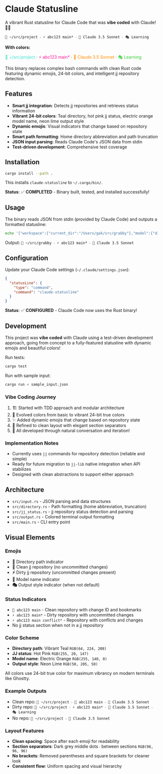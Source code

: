 # Claude Statusline

A vibrant Rust statusline for Claude Code that was **vibe coded** with Claude! 🎨✨

```
📂 ~/src/project ‧ ⚡ abc123 main* ‧ 🧠 Claude 3.5 Sonnet ‧ 🎭 Learning
```

**With colors:**
<p>
<span style="color: #40E0D0">📂 ~/src/project</span> <span style="color: #606060">‧</span> <span style="color: #FF1493">⚡ abc123 main*</span> <span style="color: #606060">‧</span> <span style="color: #FF8C00">🧠 Claude 3.5 Sonnet</span> <span style="color: #606060">‧</span> <span style="color: #32CD32">🎭 Learning</span>
</p>

This binary replaces complex bash commands with clean Rust code featuring dynamic emojis, 24-bit colors, and intelligent jj repository detection.

## Features

- **Smart jj integration**: Detects jj repositories and retrieves status information
- **Vibrant 24-bit colors**: Teal directory, hot pink jj status, electric orange model name, neon lime output style
- **Dynamic emojis**: Visual indicators that change based on repository state
- **Smart path formatting**: Home directory abbreviation and path truncation
- **JSON input parsing**: Reads Claude Code's JSON data from stdin
- **Test-driven development**: Comprehensive test coverage

## Installation

```bash
cargo install --path .
```

This installs `claude-statusline` to `~/.cargo/bin/`.

**Status**: ✅ **COMPLETED** - Binary built, tested, and installed successfully!

## Usage

The binary reads JSON from stdin (provided by Claude Code) and outputs a formatted statusline:

```bash
echo '{"workspace":{"current_dir":"/Users/gak/src/grabby"},"model":{"display_name":"Claude 3.5 Sonnet"},"output_style":{"name":"default"}}' | claude-statusline
```

Output: `📂 ~/src/grabby ‧ ⚡ abc123 main* ‧ 🧠 Claude 3.5 Sonnet`

## Configuration

Update your Claude Code settings (`~/.claude/settings.json`):

```json
{
  "statusLine": {
    "type": "command",
    "command": "claude-statusline"
  }
}
```

**Status**: ✅ **CONFIGURED** - Claude Code now uses the Rust binary!

## Development

This project was **vibe coded** with Claude using a test-driven development approach, going from concept to a fully-featured statusline with dynamic emojis and beautiful colors!

Run tests:
```bash
cargo test
```

Run with sample input:
```bash
cargo run < sample_input.json
```

### Vibe Coding Journey
1. 🏗️ Started with TDD approach and modular architecture
2. 🎨 Evolved colors from basic to vibrant 24-bit true colors  
3. ✨ Added dynamic emojis that change based on repository state
4. 🧹 Refined to clean layout with elegant section separators
5. 🚀 All developed through natural conversation and iteration!

### Implementation Notes
- Currently uses `jj` commands for repository detection (reliable and simple)
- Ready for future migration to `jj-lib` native integration when API stabilizes
- Designed with clean abstractions to support either approach

## Architecture

- `src/input.rs` - JSON parsing and data structures
- `src/directory.rs` - Path formatting (home abbreviation, truncation)
- `src/jj_status.rs` - jj repository status detection and parsing
- `src/output.rs` - Colored terminal output formatting
- `src/main.rs` - CLI entry point

## Visual Elements

### Emojis
- **📂** Directory path indicator
- **🔀** Clean jj repository (no uncommitted changes)  
- **⚡** Dirty jj repository (uncommitted changes present)
- **🧠** Model name indicator
- **🎭** Output style indicator (when not default)

### Status Indicators
- `🔀 abc123 main` - Clean repository with change ID and bookmarks
- `⚡ abc123 main*` - Dirty repository with uncommitted changes
- `⚡ abc123 main conflict*` - Repository with conflicts and changes
- No jj status section when not in a jj repository

### Color Scheme
- **Directory path**: Vibrant Teal `RGB(64, 224, 208)`
- **JJ status**: Hot Pink `RGB(255, 20, 147)` 
- **Model name**: Electric Orange `RGB(255, 140, 0)`
- **Output style**: Neon Lime `RGB(50, 205, 50)`

All colors use 24-bit true color for maximum vibrancy on modern terminals like Ghostty.

### Example Outputs
- Clean repo: `📂 ~/src/project ‧ 🔀 abc123 main ‧ 🧠 Claude 3.5 Sonnet`
- Dirty repo: `📂 ~/src/project ‧ ⚡ abc123 main* ‧ 🧠 Claude 3.5 Sonnet ‧ 🎭 Learning`
- No repo: `📂 ~/src/project ‧ 🧠 Claude 3.5 Sonnet`

### Layout Features
- **Clean spacing**: Space after each emoji for readability
- **Section separators**: Dark grey middle dots `‧` between sections `RGB(96, 96, 96)`
- **No brackets**: Removed parentheses and square brackets for cleaner look
- **Consistent flow**: Uniform spacing and visual hierarchy